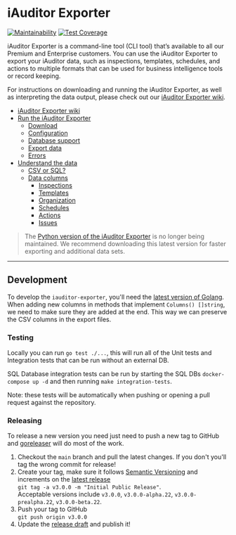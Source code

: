 # iAuditor Exporter

[![Maintainability](https://api.codeclimate.com/v1/badges/39eecd9ef3573ecca044/maintainability)](https://codeclimate.com/github/SafetyCulture/iauditor-exporter/maintainability) [![Test Coverage](https://api.codeclimate.com/v1/badges/39eecd9ef3573ecca044/test_coverage)](https://codeclimate.com/github/SafetyCulture/iauditor-exporter/test_coverage)

iAuditor Exporter is a command-line tool (CLI tool) that’s available to all our Premium and Enterprise customers. You can use the iAuditor Exporter to export your iAuditor data, such as inspections, templates, schedules, and actions to multiple formats that can be used for business intelligence tools or record keeping.

For instructions on downloading and running the iAuditor Exporter, as well as interpreting the data output, please check out our [iAuditor Exporter wiki](https://github.com/SafetyCulture/iauditor-exporter/wiki).

* [iAuditor Exporter wiki](https://github.com/SafetyCulture/iauditor-exporter/wiki/Home)
* [Run the iAuditor Exporter](https://github.com/SafetyCulture/iauditor-exporter/wiki/Run-the-iAuditor-Exporter)
  * [Download](https://github.com/SafetyCulture/iauditor-exporter/wiki/Download-the-iAuditor-Exporter)
  * [Configuration](https://github.com/SafetyCulture/iauditor-exporter/wiki/Configure-the-iAuditor-Exporter)
  * [Database support](https://github.com/SafetyCulture/iauditor-exporter/wiki/Database-support)
  * [Export data](https://github.com/SafetyCulture/iauditor-exporter/wiki/Export-data)
  * [Errors](https://github.com/SafetyCulture/iauditor-exporter/wiki/Errors)
* [Understand the data](https://github.com/SafetyCulture/iauditor-exporter/wiki/Understand-the-data)
  * [CSV or SQL?](https://github.com/SafetyCulture/iauditor-exporter/wiki/CSV-or-SQL%3F)
  * [Data columns](https://github.com/SafetyCulture/iauditor-exporter/wiki/Data-columns)
    * [Inspections](https://github.com/SafetyCulture/iauditor-exporter/wiki/Inspections-data-sets)
    * [Templates](https://github.com/SafetyCulture/iauditor-exporter/wiki/Templates-data-sets)
    * [Organization](https://github.com/SafetyCulture/iauditor-exporter/wiki/Organization-data-sets)
    * [Schedules](https://github.com/SafetyCulture/iauditor-exporter/wiki/Schedules-data-sets)
    * [Actions](https://github.com/SafetyCulture/iauditor-exporter/wiki/Actions-data-sets)
    * [Issues](https://github.com/SafetyCulture/iauditor-exporter/wiki/Issues-data-sets)

> The [Python version of the iAuditor Exporter](https://github.com/SafetyCulture/iauditor-exporter/tree/v2) is no longer being maintained. We recommend downloading this latest version for faster exporting and additional data sets.

***

## Development

To develop the `iauditor-exporter`, you'll need the [latest version of Golang](https://golang.org/doc/install).
When adding new columns in methods that implement `Columns() []string`, we need to make sure they are added at the end.
This way we can preserve the CSV columns in the export files.

### Testing

Locally you can run `go test ./...`, this will run all of the Unit tests and Integration tests that can be run without an external DB.

SQL Database integration tests can be run by starting the SQL DBs `docker-compose up -d` and then running `make integration-tests`.

Note: these tests will be automatically when pushing or opening a pull request against the repository.

### Releasing

To release a new version you need just need to push a new tag to GitHub and [goreleaser](https://goreleaser.com) will do most of the work.

1. Checkout the `main` branch and pull the latest changes. If you don't you'll tag the wrong commit for release!
2. Create your tag, make sure it follows [Semantic Versioning](https://semver.org) and increments on the [latest release](https://github.com/SafetyCulture/iauditor-exporter/releases)\
`git tag -a v3.0.0 -m "Initial Public Release"`.\
Acceptable versions include `v3.0.0`, `v3.0.0-alpha.22`, `v3.0.0-prealpha.22`, `v3.0.0-beta.22`.
3. Push your tag to GitHub\
`git push origin v3.0.0`
4. Update the [release draft](https://github.com/SafetyCulture/iauditor-exporter/releases) and publish it!
